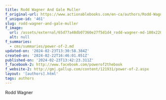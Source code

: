 ```yaml
---
title: Rodd Wagner And Gale Muller
f_original-url: https://www.actionablebooks.com/en-ca/authors/Rodd-Wagner-and-Gale-Muller/
f_unique-id: '461'
slug: rodd-wagner-and-gale-muller
f_image:
  url: /assets/external/65d77a48db07360e27f5d1d4_rodd-wagner-md-180x220.jpeg
  alt: null
f_summaries:
  - cms/summaries/power-of-2.md
updated-on: '2024-02-23T13:30:58.384Z'
created-on: '2024-02-22T16:46:01.051Z'
published-on: '2024-02-23T13:42:23.311Z'
f_facebook-2: http://www.facebook.com/powerof2thebook
f_website-2: http://gmj.gallup.com/content/121931/power-of-2.aspx
layout: '[authors].html'
tags: authors
---
```


Rodd Wagner
